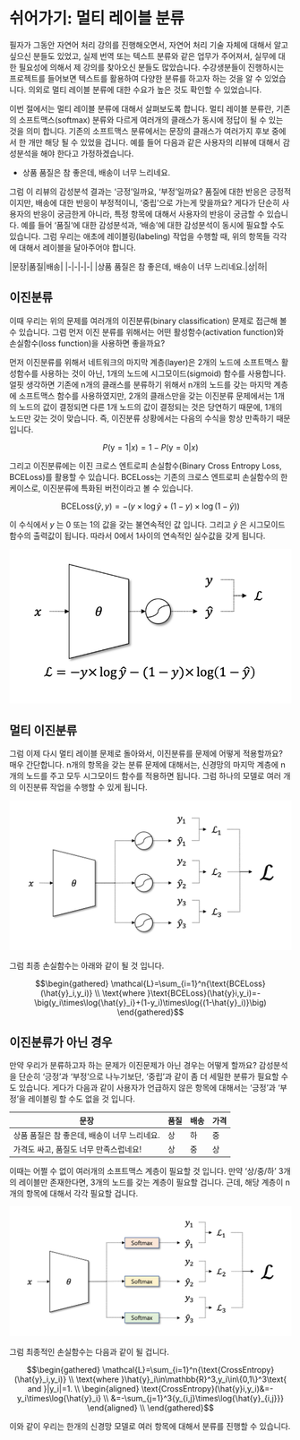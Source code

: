 # 쉬어가기: 멀티 레이블 분류

필자가 그동안 자연어 처리 강의를 진행해오면서, 자연어 처리 기술 자체에 대해서 알고 싶으신 분들도 있었고, 실제 번역 또는 텍스트 분류와 같은 업무가 주어져서, 실무에 대한 필요성에 의해서 제 강의를 찾아오신 분들도 많았습니다. 수강생분들이 진행하시는 프로젝트를 들어보면 텍스트를 활용하여 다양한 분류를 하고자 하는 것을 알 수 있었습니다. 의외로 멀티 레이블 분류에 대한 수요가 높은 것도 확인할 수 있었습니다.

이번 절에서는 멀티 레이블 분류에 대해서 살펴보도록 합니다. 멀티 레이블 분류란, 기존의 소프트맥스(softmax) 분류와 다르게 여러개의 클래스가 동시에 정답이 될 수 있는 것을 의미 합니다. 기존의 소프트맥스 분류에서는 문장의 클래스가 여러가지 후보 중에서 한 개만 해당 될 수 있었을 겁니다. 예를 들어 다음과 같은 사용자의 리뷰에 대해서 감성분석을 해야 한다고 가정하겠습니다.

- 상품 품질은 참 좋은데, 배송이 너무 느리네요.

그럼 이 리뷰의 감성분석 결과는 ‘긍정’일까요, ‘부정’일까요? 품질에 대한 반응은 긍정적이지만, 배송에 대한 반응이 부정적이니, ‘중립’으로 가는게 맞을까요? 게다가 단순히 사용자의 반응이 궁금한게 아니라, 특정 항목에 대해서 사용자의 반응이 궁금할 수 있습니다. 예를 들어 ‘품질’에 대한 감성분석과, ‘배송’에 대한 감성분석이 동시에 필요할 수도 있습니다. 그럼 우리는 애초에 레이블링(labeling) 작업을 수행할 때, 위의 항목들 각각에 대해서 레이블을 달아주어야 합니다.

|문장|품질|배송|
|-|-|-|-|
|상품 품질은 참 좋은데, 배송이 너무 느리네요.|상|하|

## 이진분류

이때 우리는 위의 문제를 여러개의 이진분류(binary classification) 문제로 접근해 볼 수 있습니다. 그럼 먼저 이진 분류를 위해서는 어떤 활성함수(activation function)와 손실함수(loss function)을 사용하면 좋을까요?

먼저 이진분류를 위해서 네트워크의 마지막 계층(layer)은 2개의 노드에 소프트맥스 활성함수를 사용하는 것이 아닌, 1개의 노드에 시그모이드(sigmoid) 함수를 사용합니다. 얼핏 생각하면 기존에 n개의 클래스를 분류하기 위해서 n개의 노드를 갖는 마지막 계층에 소프트맥스 함수를 사용하였지만, 2개의 클래스만을 갖는 이진분류 문제에서는 1개의 노드의 값이 결정되면 다른 1개 노드의 값이 결정되는 것은 당연하기 때문에, 1개의 노드만 갖는 것이 맞습니다. 즉, 이진분류 상황에서는 다음의 수식을 항상 만족하기 때문입니다.

$$P(\text{y}=1|x)=1-P(\text{y}=0|x)$$

그리고 이진분류에는 이진 크로스 엔트로피 손실함수(Binary Cross Entropy Loss, BCELoss)를 활용할 수 있습니다. BCELoss는 기존의 크로스 엔트로피 손실함수의 한 케이스로, 이진분류에 특화된 버전이라고 볼 수 있습니다.

$$\text{BCELoss}(\hat{y}, y)=-\big(y\times\log{\hat{y}}+(1-y)\times\log{(1-\hat{y})}\big)$$

이 수식에서 $y$ 는 0 또는 1의 값을 갖는 불연속적인 값 입니다. 그리고 $\hat{y}$ 은 시그모이드 함수의 출력값이 됩니다. 따라서 0에서 1사이의 연속적인 실수값을 갖게 됩니다.

![이진분류 모델 신경망 구조의 예](../assets/08-06-01.png)

## 멀티 이진분류

그럼 이제 다시 멀티 레이블 문제로 돌아와서, 이진분류를 문제에 어떻게 적용할까요? 매우 간단합니다. n개의 항목을 갖는 분류 문제에 대해서는, 신경망의 마지막 계층에 n개의 노드를 주고 모두 시그모이드 함수를 적용하면 됩니다. 그럼 하나의 모델로 여러 개의 이진분류 작업을 수행할 수 있게 됩니다.

![멀티 이진분류 모델 신경망 구조의 예](../assets/08-06-02.png)

그럼 최종 손실함수는 아래와 같이 될 것 입니다.

$$\begin{gathered}
\mathcal{L}=\sum_{i=1}^n{\text{BCELoss}(\hat{y}_i,y_i)} \\
\text{where }\text{BCELoss}(\hat{y}i,y_i)=-\big(y_i\times\log{\hat{y}_i}+(1-y_i)\times\log{(1-\hat{y}_i)}\big)
\end{gathered}$$

## 이진분류가 아닌 경우

만약 우리가 분류하고자 하는 문제가 이진문제가 아닌 경우는 어떻게 할까요? 감성분석을 단순히 ‘긍정’과 ‘부정’으로 나누기보단, ‘중립’과 같이 좀 더 세밀한 분류가 필요할 수도 있습니다. 게다가 다음과 같이 사용자가 언급하지 않은 항목에 대해서는 ‘긍정’과 ‘부정’을 레이블링 할 수도 없을 것 입니다.

|문장|품질|배송|가격|
|-|-|-|-|
|상품 품질은 참 좋은데, 배송이 너무 느리네요.|상|하|중|
|가격도 싸고, 품질도 너무 만족스럽네요!|상|중|상|

이때는 어쩔 수 없이 여러개의 소프트맥스 계층이 필요할 것 입니다. 만약 ‘상/중/하’ 3개의 레이블만 존재한다면, 3개의 노드를 갖는 계층이 필요할 겁니다. 근데, 해당 계층이 n개의 항목에 대해서 각각 필요할 겁니다.

![이진분류가 아닌 경우에 대한 멀티 레이블 분류 신경망 구조의 예](../assets/08-06-03.png)

그럼 최종적인 손실함수는 다음과 같이 될 겁니다.

$$\begin{gathered}
\mathcal{L}=\sum_{i=1}^n{\text{CrossEntropy}(\hat{y}_i,y_i)} \\
\text{where }\hat{y}_i\in\mathbb{R}^3,y_i\in\{0,1\}^3\text{ and }|y_i|=1. \\
\begin{aligned}
\text{CrossEntropy}(\hat{y}i,y_i)&=-y_i\times\log{\hat{y}_i} \\
&=-\sum_{j=1}^3{y_{i,j}\times\log{\hat{y}_{i,j}}}
\end{aligned} \\
\end{gathered}$$

이와 같이 우리는 한개의 신경망 모델로 여러 항목에 대해서 분류를 진행할 수 있습니다.
